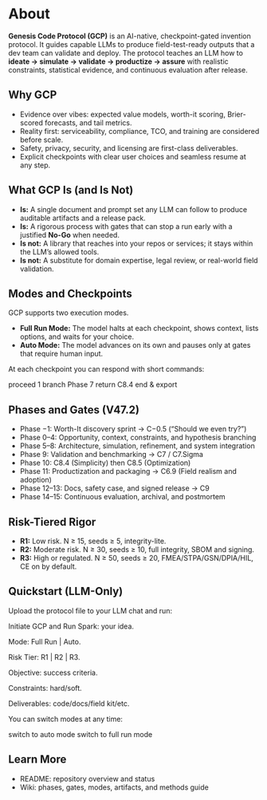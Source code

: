 # About

**Genesis Code Protocol (GCP)** is an AI-native, checkpoint-gated invention protocol.
It guides capable LLMs to produce field-test-ready outputs that a dev team can validate and deploy.
The protocol teaches an LLM how to **ideate → simulate → validate → productize → assure** with realistic
constraints, statistical evidence, and continuous evaluation after release.

## Why GCP

* Evidence over vibes: expected value models, worth-it scoring, Brier-scored forecasts, and tail metrics.
* Reality first: serviceability, compliance, TCO, and training are considered before scale.
* Safety, privacy, security, and licensing are first-class deliverables.
* Explicit checkpoints with clear user choices and seamless resume at any step.

## What GCP Is (and Is Not)

* **Is:** A single document and prompt set any LLM can follow to produce auditable artifacts and a release pack.
* **Is:** A rigorous process with gates that can stop a run early with a justified **No-Go** when needed.
* **Is not:** A library that reaches into your repos or services; it stays within the LLM’s allowed tools.
* **Is not:** A substitute for domain expertise, legal review, or real-world field validation.

## Modes and Checkpoints

GCP supports two execution modes.

* **Full Run Mode:** The model halts at each checkpoint, shows context, lists options, and waits for your choice.
* **Auto Mode:** The model advances on its own and pauses only at gates that require human input.

At each checkpoint you can respond with short commands:

proceed 1
branch Phase 7
return C8.4
end & export

## Phases and Gates (V47.2)

* Phase −1: Worth-It discovery sprint → C−0.5 (“Should we even try?”)
* Phase 0–4: Opportunity, context, constraints, and hypothesis branching
* Phase 5–8: Architecture, simulation, refinement, and system integration
* Phase 9: Validation and benchmarking → C7 / C7.Sigma
* Phase 10: C8.4 (Simplicity) then C8.5 (Optimization)
* Phase 11: Productization and packaging → C6.9 (Field realism and adoption)
* Phase 12–13: Docs, safety case, and signed release → C9
* Phase 14–15: Continuous evaluation, archival, and postmortem

## Risk-Tiered Rigor

* **R1:** Low risk. N ≥ 15, seeds ≥ 5, integrity-lite.
* **R2:** Moderate risk. N ≥ 30, seeds ≥ 10, full integrity, SBOM and signing.
* **R3:** High or regulated. N ≥ 50, seeds ≥ 20, FMEA/STPA/GSN/DPIA/HIL, CE on by default.

## Quickstart (LLM-Only)

Upload the protocol file to your LLM chat and run:

Initiate GCP and Run Spark: your idea.

Mode: Full Run | Auto.

Risk Tier: R1 | R2 | R3.

Objective: success criteria.

Constraints: hard/soft.

Deliverables: code/docs/field kit/etc.

You can switch modes at any time:

switch to auto mode
switch to full run mode

## Learn More

* README: repository overview and status
* Wiki: phases, gates, modes, artifacts, and methods guide
